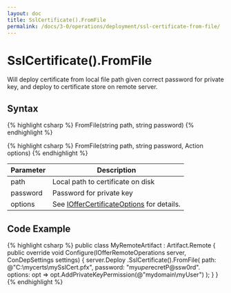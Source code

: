 ```yaml
---
layout: doc
title: SslCertificate().FromFile
permalink: /docs/3-0/operations/deployment/ssl-certificate-from-file/
---
```


SslCertificate().FromFile
=======================

Will deploy certificate from local file path given correct password for private key, and deploy to certificate store on remote server.

## Syntax

{% highlight csharp %}
FromFile(string path, string password)
{% endhighlight %}

{% highlight csharp %}
FromFile(string path, string password, Action<IOfferCertificateOptions> options)
{% endhighlight %}

<table>
	<thead>
		<tr>
			<th>Parameter</th>
			<th>Description</th>
		</tr>
	</thead>
	<tbody>
		<tr>
			<td>path</td>
			<td>Local path to certificate on disk</td>
		</tr>
		<tr>
			<td>password</td>
			<td>Password for private key</td>
		</tr>
		<tr>
			<td>options</td>
			<td>See <a href="../../options/IOfferCertificateOptions/">IOfferCertificateOptions</a> for details.</td>
		</tr>
	</tbody>
</table>

## Code Example

{% highlight csharp %}
public class MyRemoteArtifact : Artifact.Remote
{
  public override void Configure(IOfferRemoteOperations server, ConDepSettings settings)
  {
    server.Deploy
      .SslCertificate().FromFile(
        path: @"C:\mycerts\mySslCert.pfx", 
        password: "my$uper$ecretP@ssw0rd".
        options: opt => opt.AddPrivateKeyPermission(@"mydomain\myUser")
      );
  }
}
{% endhighlight %}
